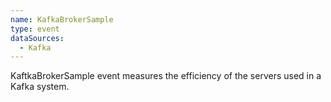 ```yaml
---
name: KafkaBrokerSample
type: event
dataSources:
  - Kafka
---
```


KaftkaBrokerSample event measures the efficiency of the servers used in a Kafka system.